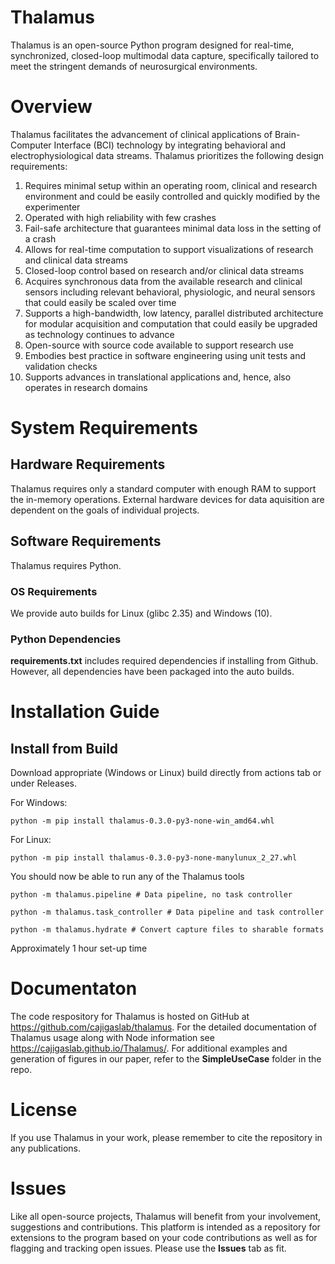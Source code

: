 # Thalamus

Thalamus is an open-source Python program designed for real-time, synchronized, closed-loop multimodal data capture, specifically tailored to meet the stringent demands of neurosurgical environments.

# Overview
Thalamus facilitates the advancement of clinical applications of Brain-Computer Interface (BCI) technology by integrating behavioral and electrophysiological data streams. Thalamus prioritizes the following design requirements:
1. Requires minimal setup within an operating room, clinical and research environment and could be easily controlled and quickly modified by the experimenter​
2. Operated with high reliability with few crashes​
3. Fail-safe architecture that guarantees minimal data loss in the setting of a crash​
4. Allows for real-time computation to support visualizations of  research and clinical data streams​
5. Closed-loop control based on research and/or clinical data streams​
6. Acquires synchronous data from the available research and clinical sensors including relevant behavioral, physiologic, and neural sensors that could easily be scaled over time​
7. Supports a high-bandwidth, low latency, parallel distributed architecture for modular acquisition and computation that could easily be upgraded as technology continues to advance​
8. Open-source with source code available to support research use​
9. Embodies best practice in software engineering using unit tests and validation checks​
10. Supports advances in translational applications and, hence, also operates in research domains​

# System Requirements
## Hardware Requirements
Thalamus requires only a standard computer with enough RAM to support the in-memory operations.
External hardware devices for data aquisition are dependent on the goals of individual projects.

## Software Requirements
Thalamus requires Python.

### OS Requirements
We provide auto builds for Linux (glibc 2.35) and Windows (10).

### Python Dependencies
**requirements.txt** includes required dependencies if installing from Github. However, all dependencies have been packaged into the auto builds.

# Installation Guide
## Install from Build
Download appropriate (Windows or Linux) build directly from actions tab or under Releases.

For Windows:

```python -m pip install thalamus-0.3.0-py3-none-win_amd64.whl```

For Linux:

```python -m pip install thalamus-0.3.0-py3-none-manylunux_2_27.whl```

You should now be able to run any of the Thalamus tools

```python -m thalamus.pipeline # Data pipeline, no task controller```

```python -m thalamus.task_controller # Data pipeline and task controller```

```python -m thalamus.hydrate # Convert capture files to sharable formats```

Approximately 1 hour set-up time


# Documentaton
The code respository for Thalamus is hosted on GitHub at https://github.com/cajigaslab/thalamus. For the detailed documentation of Thalamus usage along with Node information see https://cajigaslab.github.io/Thalamus/.
For additional examples and generation of figures in our paper, refer to the **SimpleUseCase** folder in the repo.

# License
If you use Thalamus in your work, please remember to cite the repository in any publications.

# Issues
Like all open-source projects, Thalamus will benefit from your involvement, suggestions and contributions. This platform is intended as a repository for extensions to the program based on your code contributions as well as for flagging and tracking open issues. Please use the **Issues** tab as fit.

